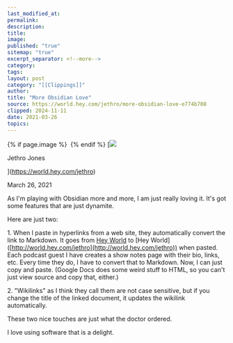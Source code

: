 ```yaml
---
last_modified_at: 
permalink: 
description: 
title: 
image: 
published: "true"
sitemap: "true"
excerpt_separator: <!--more-->
category: 
tags: 
layout: post
category: "[[Clippings]]"
author: 
title: "More Obsidian Love"
source: https://world.hey.com/jethro/more-obsidian-love-e774b708
clipped: 2024-11-11
date: 2021-03-26
topics: 
---
```



{% if page.image %} <img src="{{ page.image }}" alt=""> {% endif %}
[![](https://world.hey.com/jethro/avatar-40bd048fb7cc6850d42ef0957b5f0c498bfea84d)

Jethro Jones

](https://world.hey.com/jethro)

March 26, 2021

As I'm playing with Obsidian more and more, I am just really loving it. It's got some features that are just dynamite.

Here are just two:

1\. When I paste in hyperlinks from a web site, they automatically convert the link to Markdown. It goes from [Hey World](http://world.hey.com/jethro) to \[Hey World\]([http://world.hey.com/jethro](http://world.hey.com/jethro)) when pasted. Each podcast guest I have creates a show notes page with their bio, links, etc. Every time they do, I have to convert that to Markdown. Now, I can just copy and paste. (Google Docs does some weird stuff to HTML, so you can't just view source and copy that, either.) 

2\. "Wikilinks" as I think they call them are not case sensitive, but if you change the title of the linked document, it updates the wikilink automatically. 

These two nice touches are just what the doctor ordered. 

I love using software that is a delight.